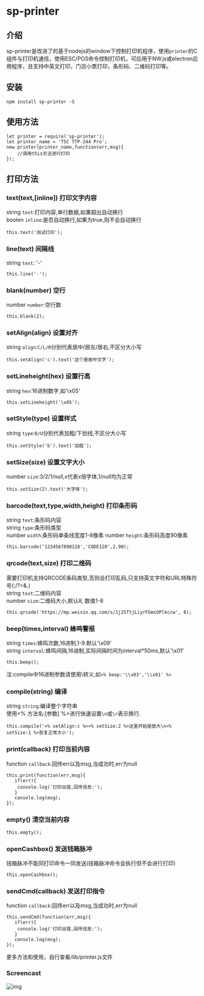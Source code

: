 sp-printer
=

## 介绍

sp-printer是改进了的基于nodejs的window下控制打印机程序，使用`printer`的C组件与打印机通信，使用ESC/POS命令控制打印机，可应用于NW.js或electron应用程序，且支持中英文打印，门店小票打印，条形码、二维码打印等。

## 安装

```
npm install sp-printer -S
```

## 使用方法
```
let printer = require('sp-printer');
let printer_name = 'TSC TTP-244 Pro';
new printer(printer_name,function(err,msg){
    //调用this方法进行打印
});
```
## 打印方法  

### text(text,[inline]) 打印文字内容 
string `text`:打印内容,单行数据,如果超出自动换行  
boolen `inline`:是否自动换行,如果为true,则不会自动换行
```
this.text('测试打印');
```

### line(text) 间隔线  
string `text`: '-'
```
this.line('-');
```

### blank(number) 空行  
number `number`:空行数  
```
this.blank(2);
```

### setAlign(align) 设置对齐
string `align`:`C/L/R`分别代表居中/居左/居右,不区分大小写  
```
this.setAlign('c').text('这个是居中文字');
```

### setLineheight(hex) 设置行高
string `hex`:16进制数字,如'\x05'  
```
this.setLineheight('\x05');
```

### setStyle(type) 设置样式
string `type`:`B/U`分别代表加粗/下划线,不区分大小写  
```
this.setStyle('b').text('加粗');
```

### setSize(size) 设置文字大小
number `size`:3/2/1/null,x代表x倍字体,1/null均为正常
```
this.setSize(2).text('大字体');
```
### barcode(text,type,width,height) 打印条形码  
string `text`:条形码内容  
string `type`:条形码类型  
number `width`:条形码单条线宽度1-8像素
number `height`:条形码高度90像素
```
this.barcode('1234567890128','CODE128',2,90);
```

### qrcode(text,size) 打印二维码  
需要打印机支持QRCODE条码类型,否则会打印乱码,只支持英文字符和URL特殊符号(:/?=&.)  
string `text`:二维码内容  
number `size`:二维码大小,默认8, 数值1-8  
```
this.qrcode('https://mp.weixin.qq.com/s/1j25TtjLiyrFGmsOPlkccw', 8);
```

### beep(times,interval) 蜂鸣警报  
string `times`:蜂鸣次数,16进制,1-9.默认'\x09'  
string `interval`:蜂鸣间隔,16进制,实际间隔时间为interval*50ms,默认'\x01'  
```
this.beep();
```
注:compile中16进制参数请使用\转义,如`<% beep:'\\x03','\\x01' %>` 

### compile(string) 编译
string `string`:编译整个字符串  
使用<% 方法名:[参数] %>进行快速设置`\n`或`\r`表示换行.
```
this.compile('<% setAlign:c %><% setSize:2 %>这里开始是放大\n<% setSize:1 %>恢复正常大小');
```

### print(callback) 打印当前内容
function `callback`:回传err以及msg,当成功时,err为null  
```
this.print(function(err,msg){
   if(err){
    console.log('打印出错,回传信息:');
   }
   console.log(msg);
});
```
### empty() 清空当前内容
```
this.empty();
```

### openCashbox() 发送钱箱脉冲
钱箱脉冲不能同打印命令一同发送(钱箱脉冲命令会执行但不会进行打印)  
```
this.openCashbox();
```

### sendCmd(callback) 发送打印指令
function `callback`:回传err以及msg,当成功时,err为null  
```
this.sendCmd(function(err,msg){
   if(err){
    console.log('打印出错,回传信息:');
   }
   console.log(msg);
});
```  

更多方法和使用，自行查看/lib/printer.js文件  

### Screencast

![img](http://img.nala.com.cn/images/b2b/printer-screen.jpg!wh800)